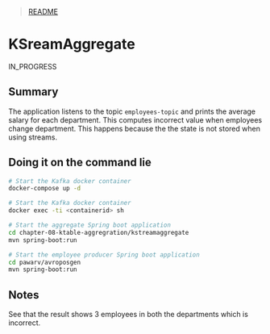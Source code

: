 > [README](../README.md)

# KSreamAggregate 

IN_PROGRESS

## Summary

The application listens to the topic `employees-topic` and prints the average salary for each department.
This computes incorrect value when employees change department.
This happens because the the state is not stored when using streams.


## Doing it on the command lie
```sh
# Start the Kafka docker container
docker-compose up -d

# Start the Kafka docker container
docker exec -ti <containerid> sh

# Start the aggregate Spring boot application
cd chapter-08-ktable-aggregration/kstreamaggregate
mvn spring-boot:run

# Start the employee producer Spring boot application
cd pawarv/avroposgen
mvn spring-boot:run
```

## Notes
See that the result shows 3 employees in both the departments which is incorrect.
